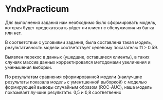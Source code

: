 # YndxPracticum

Для выполнения задания нам необходимо было сформировать модель, которая будет предсказывать уйдет ли клиент с обслужиания из банка или нет.


В соответствии с условиями задания, была составлена такая модель, результативность модели соответствует целевому показателю f1 > 0.59.


Выявлен перекос в данных (ушедшие, оставшиеся клиенты), в таких случаях массив данных корректировался методомами увеличения и уменьшения выборки.


По результатам сравнения сформированной модели (наилучшие результаты показала модель с ументшенной выборкой) с моделью формирующей выводы случайным образом (ROC-AUC), наша модель показывает лучшие результаты: 0,5 и 0,8 соответвенно
